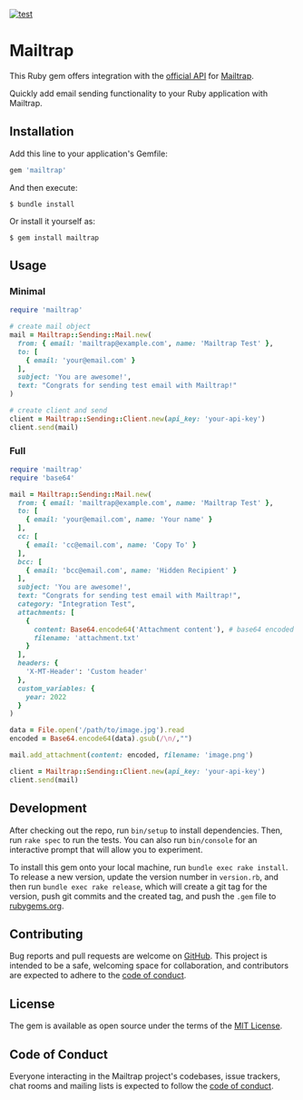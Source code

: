 [![test](https://github.com/railsware/mailtrap-ruby/actions/workflows/main.yml/badge.svg)](https://github.com/railsware/mailtrap-ruby/actions/workflows/main.yml)

# Mailtrap

This Ruby gem offers integration with the [official API](https://api-docs.mailtrap.io/) for [Mailtrap](https://mailtrap.io).

Quickly add email sending functionality to your Ruby application with Mailtrap.

## Installation

Add this line to your application's Gemfile:

```ruby
gem 'mailtrap'
```

And then execute:

    $ bundle install

Or install it yourself as:

    $ gem install mailtrap

## Usage

### Minimal

```ruby
require 'mailtrap'

# create mail object
mail = Mailtrap::Sending::Mail.new(
  from: { email: 'mailtrap@example.com', name: 'Mailtrap Test' },
  to: [
    { email: 'your@email.com' }
  ],
  subject: 'You are awesome!',
  text: "Congrats for sending test email with Mailtrap!"
)

# create client and send
client = Mailtrap::Sending::Client.new(api_key: 'your-api-key')
client.send(mail)
```

### Full

```ruby
require 'mailtrap'
require 'base64'

mail = Mailtrap::Sending::Mail.new(
  from: { email: 'mailtrap@example.com', name: 'Mailtrap Test' },
  to: [
    { email: 'your@email.com', name: 'Your name' }
  ],
  cc: [
    { email: 'cc@email.com', name: 'Copy To' }
  ],
  bcc: [
    { email: 'bcc@email.com', name: 'Hidden Recipient' }
  ],
  subject: 'You are awesome!',
  text: "Congrats for sending test email with Mailtrap!",
  category: "Integration Test",
  attachments: [
    {
      content: Base64.encode64('Attachment content'), # base64 encoded content or IO string
      filename: 'attachment.txt'
    }
  ],
  headers: {
    'X-MT-Header': 'Custom header'
  },
  custom_variables: {
    year: 2022
  }
)

data = File.open('/path/to/image.jpg').read
encoded = Base64.encode64(data).gsub(/\n/,"")

mail.add_attachment(content: encoded, filename: 'image.png')

client = Mailtrap::Sending::Client.new(api_key: 'your-api-key')
client.send(mail)
```

## Development

After checking out the repo, run `bin/setup` to install dependencies. Then, run `rake spec` to run the tests. You can also run `bin/console` for an interactive prompt that will allow you to experiment.

To install this gem onto your local machine, run `bundle exec rake install`. To release a new version, update the version number in `version.rb`, and then run `bundle exec rake release`, which will create a git tag for the version, push git commits and the created tag, and push the `.gem` file to [rubygems.org](https://rubygems.org).

## Contributing

Bug reports and pull requests are welcome on [GitHub](https://github.com/railsware/mailtrap-ruby). This project is intended to be a safe, welcoming space for collaboration, and contributors are expected to adhere to the [code of conduct](CODE_OF_CONDUCT.md).

## License

The gem is available as open source under the terms of the [MIT License](https://opensource.org/licenses/MIT).

## Code of Conduct

Everyone interacting in the Mailtrap project's codebases, issue trackers, chat rooms and mailing lists is expected to follow the [code of conduct](CODE_OF_CONDUCT.md).
